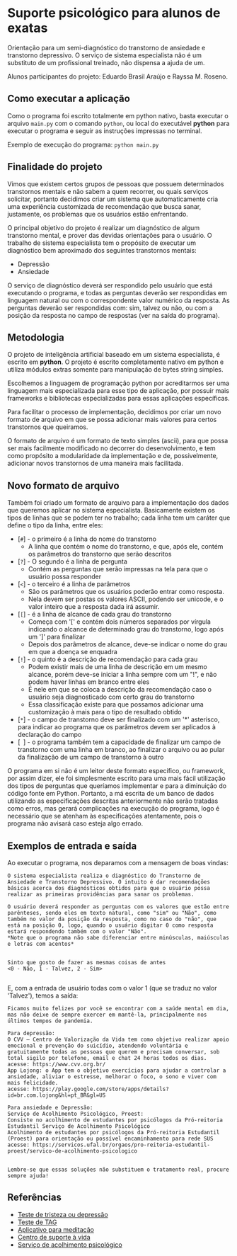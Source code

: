 # Suporte psicológico para alunos de exatas
 
Orientação para um semi-diagnóstico do transtorno de ansiedade e transtorno depressivo. O serviço de sistema especialista não é um substituto de um profissional treinado, não dispensa a ajuda de um.
 
Alunos participantes do projeto: Eduardo Brasil Araújo e Rayssa M. Roseno.
 
## Como executar a aplicação
 
Como o programa foi escrito totalmente em python nativo, basta executar o arquivo `main.py` com o comando `python`, ou local do executável **python** para executar o programa e seguir as instruções impressas no terminal.
 
Exemplo de execução do programa:
`python main.py`
 
## Finalidade do projeto
 
Vimos que existem certos grupos de pessoas que possuem determinados transtornos mentais e não sabem a quem recorrer, ou quais serviços solicitar, portanto decidimos criar um sistema que automaticamente cria uma experiência customizada de recomendação que busca sanar, justamente, os problemas que os usuários estão enfrentando.
 
O principal objetivo do projeto é realizar um diagnóstico de algum transtorno mental, e prover das devidas orientações para o usuário. O trabalho de sistema especialista tem o propósito de executar um diagnóstico bem aproximado dos seguintes transtornos mentais:
* Depressão
* Ansiedade
 
O serviço de diagnóstico deverá ser respondido pelo usuário que está executando o programa, e todas as perguntas deverão ser respondidas em linguagem natural ou com o correspondente valor numérico da resposta. As perguntas deverão ser respondidas com: sim, talvez ou não, ou com a posição da resposta no campo de respostas (ver na saída do programa).
 
## Metodologia
 
O projeto de inteligência artificial baseado em um sistema especialista, é escrito em **python**. O projeto é escrito completamente nativo em python e utiliza módulos extras somente para manipulação de bytes string simples.
 
Escolhemos a linguagem de programação python por acreditarmos ser uma linguagem mais especializada para esse tipo de aplicação, por possuir mais frameworks e bibliotecas especializadas para essas aplicações específicas.
 
Para facilitar o processo de implementação, decidimos por criar um novo formato de arquivo em que se possa adicionar mais valores para certos transtornos que queiramos.
 
O formato de arquivo é um formato de texto simples (ascii), para que possa ser mais facilmente modificado no decorrer do desenvolvimento, e tem como propósito a modularidade da implementação e de, possivelmente, adicionar novos transtornos de uma maneira mais facilitada.
 
## Novo formato de arquivo
 
Também foi criado um formato de arquivo para a implementação dos dados que queremos aplicar no sistema especialista. Basicamente existem os tipos de linhas que se podem ter no trabalho; cada linha tem um caráter que define o tipo da linha, entre eles:
* [`#`] - o primeiro é a linha do nome do transtorno
    * A linha que contém o nome do transtorno, e que, após ele, contém os parâmetros do transtorno que serão descritos
* [`?`] - O segundo é a linha de pergunta 
    * Contém as perguntas que serão impressas na tela para que o usuário possa responder
* [`<`] - o terceiro é a linha de parâmetros 
    * São os parâmetros que os usuários poderão entrar como resposta. 
    * Nela devem ser postas os valores ASCII, podendo ser unicode, e o valor inteiro que a resposta dada irá assumir.
* [`[`] - é a linha de alcance de cada grau do transtorno
    * Começa com '[' e contém dois números separados por vírgula indicando o alcance de determinado grau do transtorno, logo após um ']' para finalizar
    * Depois dos parâmetros de alcance, deve-se indicar o nome do grau em que a doença se enquadra
* [`!`] - o quinto é a descrição de recomendação para cada grau
    * Podem existir mais de uma linha de descrição em um mesmo alcance, porém deve-se iniciar a linha sempre com um "!", e não podem haver linhas em branco entre eles
    * É nele em que se coloca a descrição da recomendação caso o usuário seja diagnosticado com certo grau do transtorno
    * Essa classificação existe para que possamos adicionar uma customização à mais para o tipo de resultado obtido
* [`*`] - o campo de transtorno deve ser finalizado com um '*' asterisco, para indicar ao programa que os parâmetros devem ser aplicados à declaração do campo
* [` `] - o programa também tem a capacidade de finalizar um campo de transtorno com uma linha em branco, ao finalizar o arquivo ou ao pular da finalização de um campo de transtorno à outro
 
O programa em si não é um leitor deste formato específico, ou framework, por assim dizer, ele foi simplesmente escrito para uma mais fácil utilização dos tipos de perguntas que queríamos implementar e para a diminuição do código fonte em Python. Portanto, a má escrita de um banco de dados utilizando as especificações descritas anteriormente não serão tratadas como erros, mas gerará complicações na execução do programa, logo é necessário que se atenham às especificações atentamente, pois o programa não avisará caso esteja algo errado.
 
## Exemplos de entrada e saída
 
Ao executar o programa, nos deparamos com a mensagem de boas vindas:
 
```
O sistema especialista realiza o diagnóstico do Transtorno de Ansiedade e Transtorno Depressivo. O intuito é dar recomendações básicas acerca dos diagnósticos obtidos para que o usuário possa realizar as primeiras providências para sanar os problemas.
 
O usuário deverá responder as perguntas com os valores que estão entre parênteses, sendo eles em texto natural, como "sim" ou "Não", como também no valor da posição da resposta, como no caso do "não", que está na posição 0, logo, quando o usuário digitar 0 como resposta estará respondendo também com o valor "Não".
*Note que o programa não sabe diferenciar entre minúsculas, maiúsculas e letras com acentos*
 
 
Sinto que gosto de fazer as mesmas coisas de antes
<0 - Não, 1 - Talvez, 2 - Sim>
 
```
 
E, com a entrada de usuário todas com o valor 1 (que se traduz no valor 'Talvez'), temos a saída:
 
```
Ficamos muito felizes por você se encontrar com a saúde mental em dia, mas não deixe de sempre exercer em mantê-la, principalmente nos últimos tempos de pandemia.
 
Para depressão:
O CVV – Centro de Valorização da Vida tem como objetivo realizar apoio emocional e prevenção do suicídio, atendendo voluntária e gratuitamente todas as pessoas que querem e precisam conversar, sob total sigilo por telefone, email e chat 24 horas todos os dias.
acesse: https://www.cvv.org.br/
App Lojong: o App tem o objetivo exercícios para ajudar a controlar a ansiedade, aliviar o estresse, melhorar o foco, o sono e viver com mais felicidade.
acesse: https://play.google.com/store/apps/details?id=br.com.lojong&hl=pt_BR&gl=US
 
Para ansiedade e Depressão:
Serviço de Acolhimento Psicológico, Proest:
Consiste no acolhimento de estudantes por psicólogos da Pró-reitoria Estudantil Serviço de Acolhimento Psicológico
Acolhimento de estudantes por psicólogos da Pró-reitoria Estudantil (Proest) para orientação ou possível encaminhamento para rede SUS
acesse: https://servicos.ufal.br/orgaos/pro-reitoria-estudantil-proest/servico-de-acolhimento-psicologico
 
 
Lembre-se que essas soluções não substituem o tratamento real, procure sempre ajuda!
```
 
## Referências
* [Teste de tristeza ou depressão](https://neaar.org/como-saber-se-e-tristeza-ou-depressao-2475)
* [Teste de TAG](https://psicologafabiola.com.br/teste-tag-transtorno-de-ansiedade-generalizada/)
* [Aplicativo para meditação](https://play.google.com/store/apps/details?id=br.com.lojong&hl=pt_BR&gl=US)
* [Centro de suporte à vida](https://www.cvv.org.br/)
* [Serviço de acolhimento psicológico](https://servicos.ufal.br/orgaos/pro-reitoria-estudantil-proest/servico-de-acolhimento-psicologico)
 
 
 
 
 
